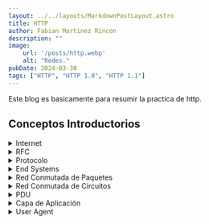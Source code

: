 ```yaml
---
layout: ../../layouts/MarkdownPostLayout.astro
title: HTTP
author: Fabian Martinez Rincon
description: ""
image:
    url: '/posts/http.webp'
    alt: "Redes."
pubDate: 2024-03-30
tags: ["HTTP", "HTTP 1.0", "HTTP 1.1"]
---
```



Este blog es basicamente para resumir la practica de http.


## Conceptos Introductorios

<details><summary>Internet</summary>

Internet es una red de redes de computadoras descentralizada y pública que utiliza el conjunto abierto de protocolos conocido como suite TCP/IP (Protocolo de Control de Transmisión/Protocolo de Internet). Permite la integración de diferentes tecnologías de red y protocolos de comunicación de nivel más bajo, facilitando la interconexión mundial de redes de computadoras de todo tipo.
</details>

<details><summary>RFC</summary>

Las RFCs (Request for Comments) son una serie de documentos técnicos que describen los métodos, conductas, investigaciones, o innovaciones aplicables al funcionamiento de Internet y sistemas conectados a Internet. Funcionan como las especificaciones estándar que definen los protocolos y políticas de Internet, incluyendo aspectos técnicos y organizativos.
</details>

<details><summary>Protocolo</summary>
Es un conjunto de reglas y convenciones que determinan cómo se transmite la información a través de la red. Estas reglas definen el formato, la sincronización, la secuenciación y la verificación de los mensajes o datos que se envían y reciben entre dispositivos, sistemas o entidades.
</details>

<details><summary>End Systems</summary>

Los "End Systems" o sistemas finales, son dispositivos que se encuentran en los extremos de una comunicación en redes. Incluyen computadoras, smartphones, servidores web y cualquier otro dispositivo capaz de enviar o recibir datos. A diferencia de dispositivos de red como enrutadores y switches que gestionan el tráfico, los sistemas finales son los puntos de origen o destino de este tráfico, actuando como productores o consumidores de datos.

Se clasifican principalmente en dos categorías:

1. **Clientes**: Dispositivos que solicitan recursos, como una PC solicitando una página web.
2. **Servidores**: Dispositivos que proveen recursos a los clientes, como un servidor web alojando sitios.

Este modelo se ve en las arquitecturas cliente-servidor y en redes peer-to-peer (P2P), donde los dispositivos pueden actuar tanto como cliente como servidor. La seguridad de los sistemas finales es crucial, ya que son objetivos comunes para ataques cibernéticos y contienen o acceden a información valiosa. Proteger estos dispositivos es esencial para la seguridad general de la red.
</details>

<details><summary>Red Conmutada de Paquetes</summary>

- **Funcionamiento**: En las redes conmutadas de paquetes, los datos se dividen en pequeñas unidades llamadas paquetes. Cada paquete se envía de forma independiente a través de la red desde el origen hasta el destino, pudiendo seguir diferentes rutas para llegar a su destino.
- **Ventajas**: Esta técnica permite un uso más eficiente y flexible de los recursos de la red, ya que la capacidad de la red se puede compartir entre muchos usuarios. Además, es más resistente a fallos y congestiones, ya que los paquetes pueden redirigirse por rutas alternativas en caso de problemas en alguna parte de la red.
- **Ejemplos**: Internet es el ejemplo más destacado de una red conmutada de paquetes, donde los datos de diferentes usuarios se transmiten en forma de paquetes a través de la misma infraestructura.
</details>

<details><summary>Red Conmutada de Circuitos</summary>

- **Funcionamiento**: En las redes conmutadas de circuitos, se establece una conexión dedicada y continua (un circuito) entre el punto de origen y el destino antes de que comience la transmisión de datos. Esta conexión se mantiene durante toda la duración de la comunicación, independientemente de si se están transmitiendo datos o no.
- **Ventajas**: Este método garantiza una cantidad fija de ancho de banda y una calidad constante de la conexión durante la comunicación, lo que es ideal para servicios que requieren transmisión en tiempo real, como las llamadas telefónicas.
- **Ejemplos**: La red telefónica tradicional (PSTN) es un ejemplo de una red conmutada de circuitos, donde se establece una conexión dedicada entre los teléfonos del emisor y el receptor durante una llamada.
</details>

<details><summary>PDU</summary>

Las Unidades de Datos de Protocolo (PDUs) tienen diferentes nombres dependiendo de la capa en la que se encuentran.

**Capa de Aplicación**: `"Mensaje"`

En esta capa, los datos se preparan para la transferencia a través de la red y se enfocan en el formato y el control de los datos necesarios para las aplicaciones.

**Capa de Transporte**: 

- `"Segmento"` en el caso de TCP (Protocolo de Control de Transmisión)
- `"Datagrama"` en el caso de UDP (Protocolo de Datagramas de Usuario)

 Esta capa asegura la transferencia de datos completa y confiable entre los sistemas finales.

**Capa de Red**: `"Paquete"`. 

En esta capa, los datos se formatean para la transmisión a través de diferentes redes y se maneja el direccionamiento, la clasificación y el enrutamiento de los paquetes.

**Capa de Enlace de Datos**: `"Trama"`.

En esta capa, los datos se preparan para su transmisión física a través del medio de red, proporcionando control de errores y control de flujo.
</details>

<details><summary>Capa de Aplicación</summary>

La función de la capa de aplicación en las redes de computadoras es proporcionar servicios de comunicación a los usuarios y a las aplicaciones. Esta capa incluye las propias aplicaciones que utilizan la red, como navegadores web, clientes de correo electrónico y aplicaciones de mensajería instantánea. En el contexto de Machine to Machine (M2M), la capa de aplicación facilita la comunicación entre máquinas sin intervención humana.

Además, la capa de aplicación actúa como una interfaz entre el usuario o las aplicaciones/servicios y la red. Es responsable de la definición del formato de los mensajes, de establecer las reglas para el intercambio de mensajes y de asegurar que los mensajes se transmitan de manera que cumplan con los requisitos de la aplicación. También se encarga de la conversión y codificación de datos, la compresión y descompresión, y el cifrado y descifrado, integrando funciones de lo que en el modelo OSI corresponden a las capas de Aplicación, Presentación y Sesión.
</details>

<details><summary>User Agent</summary>

Un "Agente de Usuario" o "User Agent" se refiere a cualquier software que actúa en nombre de un usuario. La función principal de un agente de usuario es servir como intermediario entre el usuario y las aplicaciones de red, facilitando la interacción del usuario con la red o los servicios de Internet.
</details>